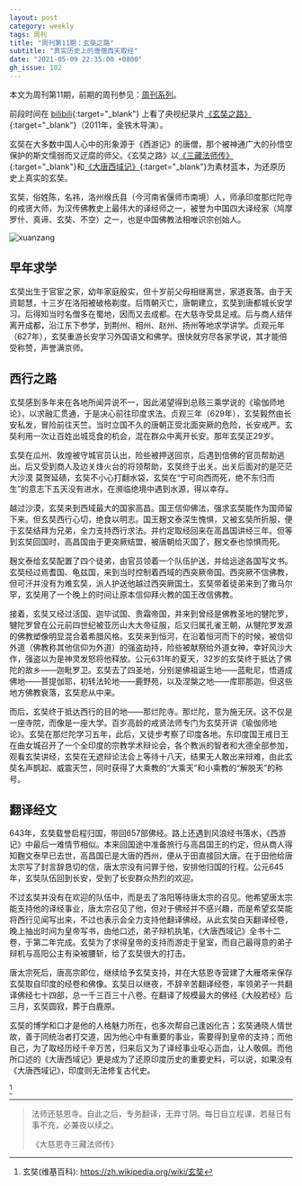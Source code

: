 ```yaml
---
layout: post
category: weekly
tags: 周刊
title: "周刊第11期：玄奘之路"
subtitle: "真实历史上的唐僧西天取经"
date: "2021-05-09 22:35:00 +0800"
gh_issue: 102
---
```


本文为周刊第11期，前期的周刊参见：[周刊系列](/tags/周刊)。

前段时间在 [bilibili](https://www.bilibili.com/bangumi/play/ep121359){:target="_blank"} 上看了央视纪录片[《玄奘之路》](https://movie.douban.com/subject/6952630/){:target="_blank"}（2011年，金铁木导演）。

玄奘在大多数中国人心中的形象源于《西游记》的唐僧，那个被神通广大的孙悟空保护的斯文懦弱而又迂腐的师父。《玄奘之路》以[《三藏法师传》](https://book.douban.com/subject/1546323/){:target="_blank"}和[《大唐西域记》](https://book.douban.com/subject/3232159/){:target="_blank"}为素材蓝本，为还原历史上真实的玄奘。

玄奘，俗姓陈，名祎，洛州缑氏县（今河南省偃师市南境）人，师承印度那烂陀寺的戒贤大师，为汉传佛教史上最伟大的译经师之一，被誉为中国四大译经家（鸠摩罗什、真谛、玄奘、不空）之一，也是中国佛教法相唯识宗创始人。

![xuanzang]({{site.images_newurl}}/Xuanzang_w.jpeg?w=260)

## 早年求学

玄奘出生于官宦之家，幼年家庭殷实，但十岁前父母相继离世，家道衰落。由于天资聪慧，十三岁在洛阳被破格剃度。后隋朝灭亡，唐朝建立，玄奘到唐都城长安学习。后得知当时名僧多在蜀地，因而又去成都。在大慈寺受具足戒。后与商人结伴离开成都，沿江东下参学，到荆州、相州、赵州、扬州等地求学讲学。贞观元年（627年），玄奘重游长安学习外国语文和佛学。很快就穷尽各家学说，其才能倍受称赞，声誉满京师。

## 西行之路

玄奘感到多年来在各地所闻异说不一，因此渴望得到总赅三乘学说的《瑜伽师地论》，以求融汇贯通，于是决心前往印度求法。贞观三年（629年），玄奘毅然由长安私发，冒险前往天竺。当时立国不久的唐朝正受北面突厥的危险，长安戒严。玄奘利用一次让百姓出城觅食的机会，混在群众中离开长安。那年玄奘正29岁。

玄奘在瓜州、敦煌被守城官员认出，险些被押送回京，后遇到信佛的官员帮助逃出。后又受到商人及边关烽火台的将领帮助，玄奘终于出关。出关后面对的是茫茫大沙漠 莫贺延碛，玄奘不小心打翻水袋，玄奘在“宁可向西而死，绝不东归而生”的意志下五天没有进水，在濒临绝境中遇到水源，得以幸存。

越过沙漠，玄奘来到西域最大的国家高昌。国王信仰佛法，强求玄奘能作为国师留下来。但玄奘西行心切，绝食以明志。国王麹文泰深生愧惧，又被玄奘所折服，便于玄奘结拜为兄弟，全力支持西行求法。并约定取经回来在高昌国讲经三年。但等到玄奘回国时，高昌国由于更突厥结盟，被唐朝给灭国了，麹文泰也惊惧而死。

麹文泰给玄奘配置了四个徒弟，由官员领着一个队伍护送，并给远途各国写文书。玄奘经过焉耆国、龟兹国，来到当时控制着西域的西突厥帝国。西突厥不信佛教，但可汗并没有为难玄奘，派人护送他越过西突厥国土。玄奘带着徒弟来到了撒马尔罕，玄奘用了一个晚上的时间让原本信仰拜火教的国王改信佛教。

接着，玄奘又经过活国、迦毕试国、贵霜帝国，并来到曾经是佛教圣地的犍陀罗，犍陀罗曾在公元前四世纪被亚历山大大帝征服，后又归属孔雀王朝，从犍陀罗发源的佛教塑像明显混合着希腊风格。玄奘来到恒河，在沿着恒河而下的时候，被信仰外道（佛教称其他信仰为外道）的强盗劫持，险些被献祭给外道女神，幸好风沙大作，强盗以为是神灵发怒将他释放。公元631年的夏天，32岁的玄奘终于抵达了佛陀的故乡——迦毗罗卫。玄奘去了四圣地，分别是佛祖诞生地——蓝毗尼，悟道成佛地——菩提伽耶，初转法轮地——鹿野苑，以及涅槃之地——库耶那迦。但这些地方佛教衰落，玄奘悲从中来。

而后，玄奘终于抵达西行的目的地——那烂陀寺。那烂陀，意为施无厌。这不仅是一座寺院，而像是一座大学。百岁高龄的戒贤法师专门为玄奘开讲《瑜伽师地论》。玄奘在那烂陀学习五年，此后，又徒步考察了印度各地。东印度国王戒日王在曲女城召开了一个全印度的宗教学术辩论会，各个教派的智者和大德全部参加，观看玄奘讲经，玄奘在无遮辩论法会上等待十八天，结果无人敢出来辩难，由此玄奘名声鹊起、威震天竺，同时获得了大乘教的“大乘天”和小乘教的“解脱天”的称号。

## 翻译经文

643年，玄奘载誉启程归国，带回657部佛经。路上还遇到风浪经书落水，《西游记》中最后一难情节相似。本来回国途中准备旅行与高昌国王的约定，但从商人得知麴文泰早已去世，高昌国已是大唐的西州，便从于田直接回大唐。在于田他给唐太宗写了封言辞恳切的信，唐太宗没有问罪于他，安排他归国的行程。公元645年，玄奘队伍回到长安，受到了长安群众热烈的欢迎。

不过玄奘并没有在欢迎的队伍中，而是去了洛阳等待唐太宗的召见。他希望唐太宗能支持他的译经事业，唐太宗召见了他，但对于佛经并不感兴趣，而是希望玄奘能将西行见闻写出来，不过也表示会全力支持他翻译佛经。从此玄奘白天翻译经卷，晚上抽出时间为皇帝写书，由他口述，弟子辩机执笔，《大唐西域记》全书十二卷，于第二年完成。玄奘为了求得皇帝的支持而游走于皇室，而自己最得意的弟子辩机与高阳公主有染被腰斩，给了玄奘很大的打击。

唐太宗死后，唐高宗即位，继续给予玄奘支持，并在大慈恩寺营建了大雁塔来保存玄奘取自印度的经卷和佛像。玄奘日以继夜，不辞辛苦翻译经卷，率领弟子一共翻译佛经七十四部，总一千三百三十八卷。在翻译了规模最大的佛经《大般若经》后三月，玄奘圆寂，葬于白鹿原。


玄奘的博学和口才是他的人格魅力所在，也多次帮自己逢凶化吉；玄奘通晓人情世故，善于同统治者打交道，因为他心中有重要的事业，需要得到皇帝的支持；而他自己，为了取经历经千辛万苦，归来后又为了译经事业呕心沥血，让人敬佩。而他所口述的《大唐西域记》更是成为了还原印度历史的重要史料，可以说，如果没有《大唐西域记》，印度则无法修复古代史。

[^1]

*********************************************

> 法师还慈恩寺。自此之后，专务翻译，无弃寸阴。每日自立程课，若昼日有事不充，必兼夜以续之。      
>
> 《大慈恩寺三藏法师传》   

[^1]: 玄奘(维基百科): https://zh.wikipedia.org/wiki/玄奘
